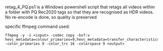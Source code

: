 retag_4_PQ.ps1 is a Windows powershell script that retags all videos within a folder with PQ Rec2020 tags so that they are recognised as HDR videos. No re-encode is done, so quality is preserved

specific ffmpeg command used:

```
ffmpeg -y -i <input> -codec copy -bsf:v hevc_metadata=colour_primaries=9,hevc_metadata=transfer_characteristics=16,hevc_metadata=matrix_coefficients=9 -color_primaries 9 -color_trc 16 -colorspace 9 <output>
```

